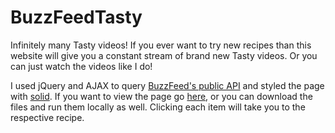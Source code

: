 # BuzzFeedTasty
Infinitely many Tasty videos! If you ever want to try new recipes than this website will give you a constant stream of brand new Tasty videos. Or you can just watch the videos like I do!

I used jQuery and AJAX to query [BuzzFeed's public API](https://gist.github.com/chezclem/c98b5170971c94dd1015) and styled the page with [solid](https://solid.buzzfeed.com/). If you want to view the page go [here](https://andrew-peng.github.io/BuzzFeedTasty), or you can download the files and run them locally as well. Clicking each item will take you to the respective recipe. 
